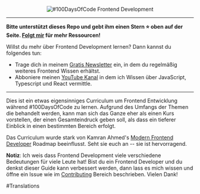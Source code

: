 <p align="center">
  <img alt="#100DaysOfCode Frontend Development" src="https://i.imgur.com/dwYOP0B.jpg" />
</p>

---

**Bitte unterstützt dieses Repo und gebt ihm einen Stern ⭐️ oben auf der Seite. [Folgt mir](https://github.com/nas5w) für mehr Ressourcen!**

Willst du mehr über Frontend Development lernen? Dann kannst du folgendes tun:
- Trage dich in meinem [Gratis Newsletter](https://buttondown.email/devtuts?100DoC) ein, in dem du regelmäßig weiteres Frontend Wissen erhältst.
- Abboniere meinen [YouTube Kanal](https://www.youtube.com/c/devtutsco) in dem ich Wissen über JavaScript, Typescript und React vermittle. 

---

Dies ist ein etwas eigensinniges Curriculum um Frontend Entwicklung während #100DaysOfCode zu lernen. Aufgrund des Umfangs der Themen die behandelt werden, kann man sich das Ganze eher als einen Kurs vorstellen, der einen Gesamteindruck geben soll, als dass ein tieferer Einblick in einen bestimmten Bereich erfolgt.

Das Curriculum wurde stark von Kamran Ahmed's [Modern Frontend Developer](https://medium.com/tech-tajawal/modern-frontend-developer-in-2018-4c2072fa2b9c) Roadmap beeinflusst. Seht sie euch an -- sie ist hervorragend.

**Notiz**: Ich weis dass Frontend Development viele verschiedene Bedeutungen für viele Leute hat! Bist du ein Frontend Developer und du denkst dieser Guide kann verbessert werden, dann lass es mich wissen und öffne ein Issue wie im [Contributing](#contributing) Bereich beschrieben. Vielen Dank!

#Translations
